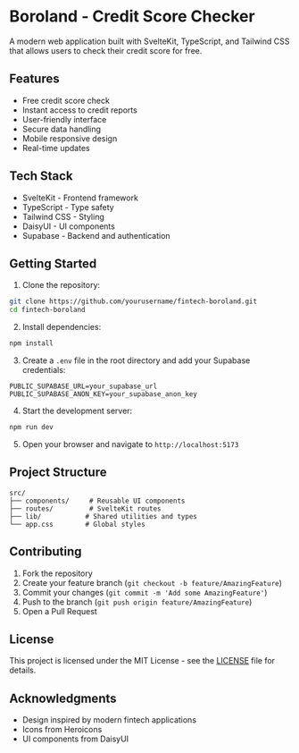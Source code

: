 # Boroland - Credit Score Checker

A modern web application built with SvelteKit, TypeScript, and Tailwind CSS that allows users to check their credit score for free.

## Features

- Free credit score check
- Instant access to credit reports
- User-friendly interface
- Secure data handling
- Mobile responsive design
- Real-time updates

## Tech Stack

- SvelteKit - Frontend framework
- TypeScript - Type safety
- Tailwind CSS - Styling
- DaisyUI - UI components
- Supabase - Backend and authentication

## Getting Started

1. Clone the repository:
```bash
git clone https://github.com/yourusername/fintech-boroland.git
cd fintech-boroland
```

2. Install dependencies:
```bash
npm install
```

3. Create a `.env` file in the root directory and add your Supabase credentials:
```env
PUBLIC_SUPABASE_URL=your_supabase_url
PUBLIC_SUPABASE_ANON_KEY=your_supabase_anon_key
```

4. Start the development server:
```bash
npm run dev
```

5. Open your browser and navigate to `http://localhost:5173`

## Project Structure

```
src/
├── components/     # Reusable UI components
├── routes/         # SvelteKit routes
├── lib/           # Shared utilities and types
└── app.css        # Global styles
```

## Contributing

1. Fork the repository
2. Create your feature branch (`git checkout -b feature/AmazingFeature`)
3. Commit your changes (`git commit -m 'Add some AmazingFeature'`)
4. Push to the branch (`git push origin feature/AmazingFeature`)
5. Open a Pull Request

## License

This project is licensed under the MIT License - see the [LICENSE](LICENSE) file for details.

## Acknowledgments

- Design inspired by modern fintech applications
- Icons from Heroicons
- UI components from DaisyUI
